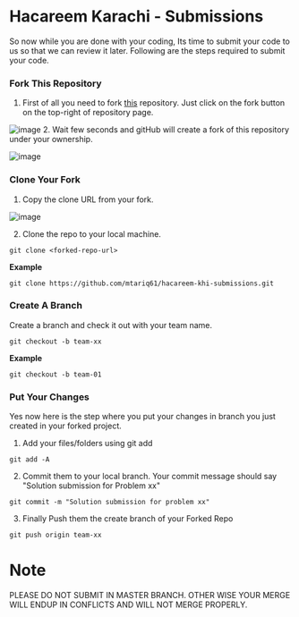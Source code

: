 # Hacareem Karachi - Submissions

So now while you are done with your coding, Its time to submit your code to us so that we can review it later.
Following are the steps required to submit your code.

### Fork This Repository

1. First of all you need to fork [this](https://github.com/lamakq/hacareem-khi-submissions) repository. Just click on the fork button on the top-right of repository page.

![image](https://cloud.githubusercontent.com/assets/6990963/25556059/1d232eb2-2d0f-11e7-9d6e-d95f799c37a1.png)
2. Wait few seconds and gitHub will create a fork of this repository under your ownership.

![image](https://cloud.githubusercontent.com/assets/6990963/25556095/fb137f74-2d0f-11e7-94c1-fed5da72cb9e.png)

### Clone Your Fork

1. Copy the clone URL from your fork.

![image](https://cloud.githubusercontent.com/assets/6990963/25556156/4125624c-2d11-11e7-9c9e-cd61b8afc683.png)

2. Clone the repo to your local machine.

`git clone <forked-repo-url>`

**Example**

`git clone https://github.com/mtariq61/hacareem-khi-submissions.git`

### Create A Branch

Create a branch and check it out with your team name.

`git checkout -b team-xx`

**Example**

`git checkout -b team-01`

### Put Your Changes

Yes now here is the step where you put your changes in branch you just created in your forked project.

1. Add your files/folders using git add

`git add -A`

2. Commit them to your local branch. Your commit message should say "Solution submission for Problem xx"

`git commit -m "Solution submission for problem xx"`

3. Finally Push them the create branch of your Forked Repo

`git push origin team-xx`


# Note
PLEASE DO NOT SUBMIT IN MASTER BRANCH. OTHER WISE YOUR MERGE WILL ENDUP IN CONFLICTS AND WILL NOT MERGE PROPERLY.
